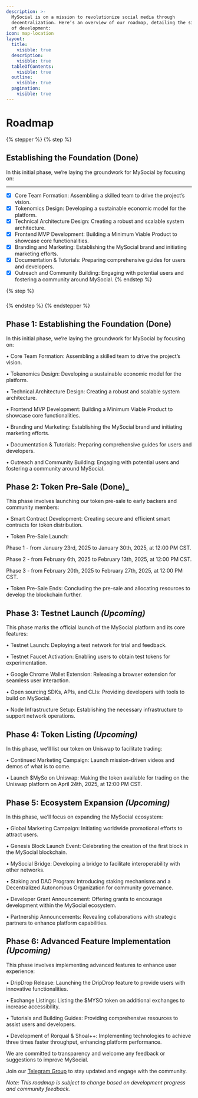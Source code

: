 ```yaml
---
description: >-
  MySocial is on a mission to revolutionize social media through
  decentralization. Here’s an overview of our roadmap, detailing the six phases
  of development:
icon: map-location
layout:
  title:
    visible: true
  description:
    visible: true
  tableOfContents:
    visible: true
  outline:
    visible: true
  pagination:
    visible: true
---
```


# Roadmap

{% stepper %}
{% step %}
## **Establishing the Foundation (Done)**

In this initial phase, we’re laying the groundwork for MySocial by focusing on:

***

* [x] Core Team Formation: Assembling a skilled team to drive the project’s vision.
* [x] Tokenomics Design: Developing a sustainable economic model for the platform.
* [x] Technical Architecture Design: Creating a robust and scalable system architecture.
* [x] Frontend MVP Development: Building a Minimum Viable Product to showcase core functionalities.
* [x] Branding and Marketing: Establishing the MySocial brand and initiating marketing efforts.
* [x] Documentation & Tutorials: Preparing comprehensive guides for users and developers.
* [x] Outreach and Community Building: Engaging with potential users and fostering a community around MySocial.
{% endstep %}

{% step %}
###


{% endstep %}
{% endstepper %}

## **Phase 1: Establishing the Foundation (Done)**

In this initial phase, we’re laying the groundwork for MySocial by focusing on:

• Core Team Formation: Assembling a skilled team to drive the project’s vision.

• Tokenomics Design: Developing a sustainable economic model for the platform.

• Technical Architecture Design: Creating a robust and scalable system architecture.

• Frontend MVP Development: Building a Minimum Viable Product to showcase core functionalities.

• Branding and Marketing: Establishing the MySocial brand and initiating marketing efforts.

• Documentation & Tutorials: Preparing comprehensive guides for users and developers.

• Outreach and Community Building: Engaging with potential users and fostering a community around MySocial.

## **Phase 2: Token Pre-Sale (Done)**\_

This phase involves launching our token pre-sale to early backers and community members:

• Smart Contract Development: Creating secure and efficient smart contracts for token distribution.

• Token Pre-Sale Launch:

Phase 1 - from January 23rd, 2025 to January 30th, 2025, at 12:00 PM CST.

Phase 2 - from February 6th, 2025 to February 13th, 2025, at 12:00 PM CST.

Phase 3 - from February 20th, 2025 to February 27th, 2025, at 12:00 PM CST.

• Token Pre-Sale Ends: Concluding the pre-sale and allocating resources to develop the blockchain further.

## **Phase 3: Testnet Launch&#x20;**_**(Upcoming)**_

This phase marks the official launch of the MySocial platform and its core features:

• Testnet Launch: Deploying a test network for trial and feedback.

• Testnet Faucet Activation: Enabling users to obtain test tokens for experimentation.

• Google Chrome Wallet Extension: Releasing a browser extension for seamless user interaction.

• Open sourcing SDKs, APIs, and CLIs: Providing developers with tools to build on MySocial.

• Node Infrastructure Setup: Establishing the necessary infrastructure to support network operations.

## **Phase 4: Token Listing&#x20;**_**(Upcoming)**_

In this phase, we’ll list our token on Uniswap to facilitate trading:

• Continued Marketing Campaign: Launch mission-driven videos and demos of what is to come.

• Launch $MySo on Uniswap: Making the token available for trading on the Uniswap platform on April 24th, 2025, at 12:00 PM CST.

## **Phase 5: Ecosystem Expansion&#x20;**_**(Upcoming)**_

In this phase, we’ll focus on expanding the MySocial ecosystem:

• Global Marketing Campaign: Initiating worldwide promotional efforts to attract users.

• Genesis Block Launch Event: Celebrating the creation of the first block in the MySocial blockchain.

• MySocial Bridge: Developing a bridge to facilitate interoperability with other networks.

• Staking and DAO Program: Introducing staking mechanisms and a Decentralized Autonomous Organization for community governance.

• Developer Grant Announcement: Offering grants to encourage development within the MySocial ecosystem.

• Partnership Announcements: Revealing collaborations with strategic partners to enhance platform capabilities.

## **Phase 6: Advanced Feature Implementation&#x20;**_**(Upcoming)**_

This phase involves implementing advanced features to enhance user experience:

• DripDrop Release: Launching the DripDrop feature to provide users with innovative functionalities.

• Exchange Listings: Listing the $MYSO token on additional exchanges to increase accessibility.

• Tutorials and Building Guides: Providing comprehensive resources to assist users and developers.

• Development of Rorqual & Shoal++: Implementing technologies to achieve three times faster throughput, enhancing platform performance.

We are committed to transparency and welcome any feedback or suggestions to improve MySocial.

Join our [Telegram Group](https://t.me/mysocialnetwork) to stay updated and engage with the community.

_Note: This roadmap is subject to change based on development progress and community feedback._
